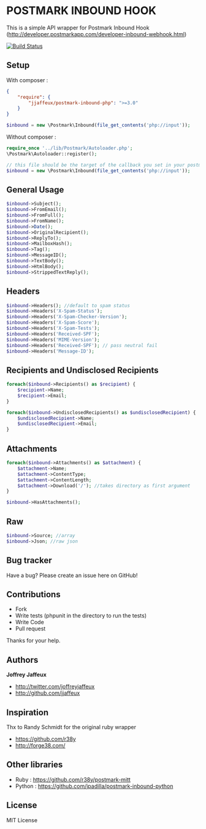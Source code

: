 POSTMARK INBOUND HOOK
=====================

This is a simple API wrapper for Postmark Inbound Hook (http://developer.postmarkapp.com/developer-inbound-webhook.html)

[![Build Status](https://secure.travis-ci.org/jjaffeux/postmark-inbound-php.png?branch=master)](http://travis-ci.org/jjaffeux/postmark-inbound-php)


Setup
-----
With composer :
``` json
{
    "require": {
        "jjaffeux/postmark-inbound-php": ">=3.0"
    }
}
```
``` php
$inbound = new \Postmark\Inbound(file_get_contents('php://input'));
``` 

Without composer :
``` php
require_once '../lib/Postmark/Autoloader.php';
\Postmark\Autoloader::register();

// this file should be the target of the callback you set in your postmark account
$inbound = new \Postmark\Inbound(file_get_contents('php://input'));
``` 

General Usage
-------------

``` php
$inbound->Subject();
$inbound->FromEmail();
$inbound->FromFull();
$inbound->FromName();
$inbound->Date();
$inbound->OriginalRecipient();
$inbound->ReplyTo();
$inbound->MailboxHash();
$inbound->Tag();
$inbound->MessageID();
$inbound->TextBody();
$inbound->HtmlBody();
$inbound->StrippedTextReply();
``` 

Headers
-------

``` php
$inbound->Headers(); //default to spam status
$inbound->Headers('X-Spam-Status');
$inbound->Headers('X-Spam-Checker-Version');
$inbound->Headers('X-Spam-Score');
$inbound->Headers('X-Spam-Tests');
$inbound->Headers('Received-SPF');
$inbound->Headers('MIME-Version');
$inbound->Headers('Received-SPF'); // pass neutral fail
$inbound->Headers('Message-ID');
``` 


Recipients and Undisclosed Recipients
-------------------------------------

``` php
foreach($inbound->Recipients() as $recipient) {
	$recipient->Name;
	$recipient->Email;
}

foreach($inbound->UndisclosedRecipients() as $undisclosedRecipient) {
	$undisclosedRecipient->Name;
	$undisclosedRecipient->Email;
}
``` 

Attachments
-------------------------------------

``` php
foreach($inbound->Attachments() as $attachment) {
	$attachment->Name;
	$attachment->ContentType;
	$attachment->ContentLength;
	$attachment->Download('/'); //takes directory as first argument
}

$inbound->HasAttachments();
``` 

Raw
---

``` php
$inbound->Source; //array
$inbound->Json; //raw json
``` 


Bug tracker
-----------

Have a bug? Please create an issue here on GitHub!


Contributions
-------------

* Fork
* Write tests (phpunit in the directory to run the tests)
* Write Code
* Pull request

Thanks for your help.


Authors
-------

**Joffrey Jaffeux**

+ http://twitter.com/joffreyjaffeux
+ http://github.com/jjaffeux

Inspiration
-----------

Thx to Randy Schmidt for the original ruby wrapper

+ https://github.com/r38y
+ http://forge38.com/


Other libraries
---------------

+ Ruby : https://github.com/r38y/postmark-mitt
+ Python : https://github.com/jpadilla/postmark-inbound-python


License
---------------------

MIT License
